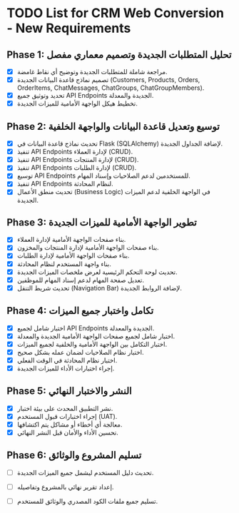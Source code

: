 # TODO List for CRM Web Conversion - New Requirements

## Phase 1: تحليل المتطلبات الجديدة وتصميم معماري مفصل
- [x] مراجعة شاملة للمتطلبات الجديدة وتوضيح أي نقاط غامضة.
- [x] تصميم نماذج قاعدة البيانات الجديدة (Customers, Products, Orders, OrderItems, ChatMessages, ChatGroups, ChatGroupMembers).
- [x] تحديد وتوثيق جميع API Endpoints الجديدة والمعدلة.
- [x] تخطيط هيكل الواجهة الأمامية للميزات الجديدة.

## Phase 2: توسيع وتعديل قاعدة البيانات والواجهة الخلفية
- [x] تحديث نماذج قاعدة البيانات في Flask (SQLAlchemy) لإضافة الجداول الجديدة.
- [x] تنفيذ API Endpoints لإدارة العملاء (CRUD).
- [x] تنفيذ API Endpoints لإدارة المنتجات (CRUD).
- [x] تنفيذ API Endpoints لإدارة الطلبات (CRUD).
- [x] توسيع API Endpoints للمستخدمين لدعم الصلاحيات وإسناد المهام.
- [x] تنفيذ API Endpoints لنظام المحادثة.
- [x] تحديث منطق الأعمال (Business Logic) في الواجهة الخلفية لدعم الميزات الجديدة.

## Phase 3: تطوير الواجهة الأمامية للميزات الجديدة
- [x] بناء صفحات الواجهة الأمامية لإدارة العملاء.
- [x] بناء صفحات الواجهة الأمامية لإدارة المنتجات والمخزون.
- [x] بناء صفحات الواجهة الأمامية لإدارة الطلبات.
- [x] بناء واجهة المستخدم لنظام المحادثة.
- [x] تحديث لوحة التحكم الرئيسية لعرض ملخصات الميزات الجديدة.
- [x] تعديل صفحة المهام لدعم إسناد المهام للموظفين.
- [x] تحديث شريط التنقل (Navigation Bar) لإضافة الروابط الجديدة.

## Phase 4: تكامل واختبار جميع الميزات
- [x] اختبار شامل لجميع API Endpoints الجديدة والمعدلة.
- [x] اختبار شامل لجميع صفحات الواجهة الأمامية الجديدة والمعدلة.
- [x] اختبار التكامل بين الواجهة الأمامية والخلفية لجميع الميزات.
- [x] اختبار نظام الصلاحيات لضمان عمله بشكل صحيح.
- [x] اختبار نظام المحادثة في الوقت الفعلي.
- [x] إجراء اختبارات الأداء للميزات الجديدة.

## Phase 5: النشر والاختبار النهائي
- [x] نشر التطبيق المحدث على بيئة اختبار.
- [x] إجراء اختبارات قبول المستخدم (UAT).
- [x] معالجة أي أخطاء أو مشاكل يتم اكتشافها.
- [x] تحسين الأداء والأمان قبل النشر النهائي.

## Phase 6: تسليم المشروع والوثائق
- [ ] تحديث دليل المستخدم ليشمل جميع الميزات الجديدة.
- [ ] إعداد تقرير نهائي بالمشروع وتفاصيله.
- [ ] تسليم جميع ملفات الكود المصدري والوثائق للمستخدم.


